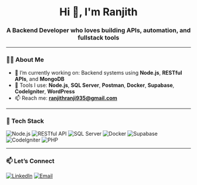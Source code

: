 <h1 align="center">Hi 👋, I'm Ranjith</h1>
<h3 align="center">A Backend Developer who loves building APIs, automation, and fullstack tools</h3>

---

### 👨‍💻 About Me

- 🔭 I’m currently working on: Backend systems using **Node.js**, **RESTful APIs**, and **MongoDB**
- 🧰 Tools I use: **Node.js**, **SQL Server**, **Postman**, **Docker**, **Supabase**, **CodeIgniter**, **WordPress**
- 📫 Reach me: **ranjithranji935@gmail.com**

---

### 💼 Tech Stack

![Node.js](https://img.shields.io/badge/-Node.js-339933?style=for-the-badge&logo=node.js&logoColor=white)
![RESTful API](https://img.shields.io/badge/-RESTful%20API-1D9BF0?style=for-the-badge&logo=api&logoColor=white)
![SQL Server](https://img.shields.io/badge/-SQL%20Server-CC2927?style=for-the-badge&logo=microsoft-sql-server&logoColor=white)
![Docker](https://img.shields.io/badge/-Docker-2496ED?style=for-the-badge&logo=docker&logoColor=white)
![Supabase](https://img.shields.io/badge/-Supabase-3ECF8E?style=for-the-badge&logo=supabase&logoColor=white)
![CodeIgniter](https://img.shields.io/badge/-CodeIgniter-EF4223?style=for-the-badge&logo=codeigniter&logoColor=white)
![PHP](https://img.shields.io/badge/-PHP-777BB4?style=for-the-badge&logo=php&logoColor=white)


---

### 📫 Let’s Connect

[![LinkedIn](https://img.shields.io/badge/-LinkedIn-blue?style=flat-square&logo=linkedin)](https://linkedin.com/in/ranjith-g-c)
[![Email](https://img.shields.io/badge/-Email-grey?style=flat-square&logo=gmail)](mailto:ranjithranji935@gmail.com)
